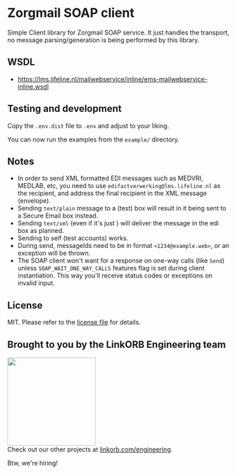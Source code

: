 Zorgmail SOAP client
====================

Simple Client library for Zorgmail SOAP service. It just handles the transport,
no message parsing/generation is being performed by this library.

## WSDL

  * https://lms.lifeline.nl/mailwebservice/inline/ems-mailwebservice-inline.wsdl

## Testing and development

Copy the `.env.dist` file to `.env` and adjust to your liking.

You can now run the examples from the `example/` directory.

## Notes

* In order to send XML formatted EDI messages such as MEDVRI, MEDLAB, etc, you
need to use `edifactverwerking@lms.lifeline.nl` as the recipient, and address
the final recipient in the XML message (envelope).
* Sending `text/plain` message to a (test) box will result in it being sent to a Secure Email box instead.
* Sending `text/xml` (even if it's just <hello />) will deliver the message in the edi box as planned.
* Sending to self (test accounts) works.
* During send, messageIds need to be in format `<1234@example.web>`, or an exception will be thrown.
* The SOAP client won't want for a response on one-way calls (like `Send`) unless `SOAP_WAIT_ONE_WAY_CALLS` features flag is set during client instantiation. This way you'll receive status codes or exceptions on invalid input.

## License

MIT. Please refer to the [license file](LICENSE) for details.

## Brought to you by the LinkORB Engineering team

<img src="http://www.linkorb.com/d/meta/tier1/images/linkorbengineering-logo.png" width="200px" /><br />
Check out our other projects at [linkorb.com/engineering](http://www.linkorb.com/engineering).

Btw, we're hiring!

